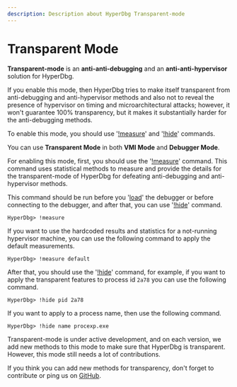```yaml
---
description: Description about HyperDbg Transparent-mode
---
```


# Transparent Mode

**Transparent-mode** is an **anti-anti-debugging** and an **anti-anti-hypervisor** solution for HyperDbg.

If you enable this mode, then HyperDbg tries to make itself transparent from anti-debugging and anti-hypervisor methods and also not to reveal the presence of hypervisor on timing and microarchitectural attacks; however, it won't guarantee 100% transparency, but it makes it substantially harder for the anti-debugging methods.

To enable this mode, you should use '[!measure](https://docs.hyperdbg.org/commands/extension-commands/measure)' and '[!hide](https://docs.hyperdbg.org/commands/extension-commands/hide)' commands.

You can use **Transparent Mode** in both **VMI Mode** and **Debugger Mode**.

For enabling this mode, first, you should use the '[!measure](https://docs.hyperdbg.org/commands/extension-commands/measure)' command. This command uses statistical methods to measure and provide the details for the transparent-mode of HyperDbg for defeating anti-debugging and anti-hypervisor methods.

This command should be run before you '[load](https://docs.hyperdbg.org/commands/debugging-commands/load)' the debugger or before connecting to the debugger, and after that, you can use '[!hide](https://docs.hyperdbg.org/commands/extension-commands/hide)' command.

```
HyperDbg> !measure
```

If you want to use the hardcoded results and statistics for a not-running hypervisor machine, you can use the following command to apply the default measurements.

```
HyperDbg> !measure default
```

After that, you should use the '[!hide](https://docs.hyperdbg.org/commands/extension-commands/hide)' command, for example, if you want to apply the transparent features to process id `2a78` you can use the following command.

```
HyperDbg> !hide pid 2a78
```

If you want to apply to a process name, then use the following command.

```
HyperDbg> !hide name procexp.exe
```

Transparent-mode is under active development, and on each version, we add new methods to this mode to make sure that HyperDbg is transparent. However, this mode still needs a lot of contributions.

If you think you can add new methods for transparency, don't forget to contribute or ping us on [GitHub](https://github.com/HyperDbg/HyperDbg).[\
](https://docs.hyperdbg.org/tips-and-tricks/considerations/the-unsafe-behavior)

